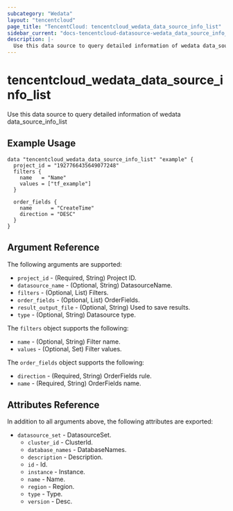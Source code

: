 ```yaml
---
subcategory: "Wedata"
layout: "tencentcloud"
page_title: "TencentCloud: tencentcloud_wedata_data_source_info_list"
sidebar_current: "docs-tencentcloud-datasource-wedata_data_source_info_list"
description: |-
  Use this data source to query detailed information of wedata data_source_info_list
---
```


# tencentcloud_wedata_data_source_info_list

Use this data source to query detailed information of wedata data_source_info_list

## Example Usage

```hcl
data "tencentcloud_wedata_data_source_info_list" "example" {
  project_id = "1927766435649077248"
  filters {
    name   = "Name"
    values = ["tf_example"]
  }

  order_fields {
    name      = "CreateTime"
    direction = "DESC"
  }
}
```

## Argument Reference

The following arguments are supported:

* `project_id` - (Required, String) Project ID.
* `datasource_name` - (Optional, String) DatasourceName.
* `filters` - (Optional, List) Filters.
* `order_fields` - (Optional, List) OrderFields.
* `result_output_file` - (Optional, String) Used to save results.
* `type` - (Optional, String) Datasource type.

The `filters` object supports the following:

* `name` - (Optional, String) Filter name.
* `values` - (Optional, Set) Filter values.

The `order_fields` object supports the following:

* `direction` - (Required, String) OrderFields rule.
* `name` - (Required, String) OrderFields name.

## Attributes Reference

In addition to all arguments above, the following attributes are exported:

* `datasource_set` - DatasourceSet.
  * `cluster_id` - ClusterId.
  * `database_names` - DatabaseNames.
  * `description` - Description.
  * `id` - Id.
  * `instance` - Instance.
  * `name` - Name.
  * `region` - Region.
  * `type` - Type.
  * `version` - Desc.


